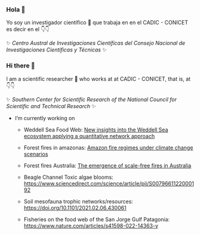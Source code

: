 ### Hola 👋

Yo soy un investigador científico 🔭 que trabaja en en el CADIC - CONICET es decir en el :point_down::point_down: 

✨ _Centro Austral de Investigaciones Científicas del Consejo Nacional de Investigaciones Científicas y Técnicas_ ✨


### Hi there 👋

I am a scientific researcher 🔭 who works at at CADIC - CONICET, that is, at :point_down::point_down:


✨ _Southern Center for Scientific Research of the National Council for Scientific and Technical Research_ ✨

-  I’m currently working on 
   
    - Weddell Sea Food Web: [New insights into the Weddell Sea ecosystem applying a quantitative network approach](https://doi.org/10.5194/os-20-141-2024)
    
    - Forest fires in amazonas:  [Amazon fire regimes under climate change scenarios](https://doi.org/10.32942/osf.io/nr23w)
    
    - Forest fires Australia: [The emergence of scale-free fires in Australia](https://doi.org/10.1016/j.isci.2023.106181)
    
    - Beagle Channel Toxic algae blooms: https://www.sciencedirect.com/science/article/pii/S0079661122000192
    
    - Soil mesofauna trophic networks/resources: https://doi.org/10.1101/2021.02.06.430061
    
    - Fisheries on the food web of the San Jorge Gulf Patagonia: https://www.nature.com/articles/s41598-022-14363-y

<!--
**lsaravia/lsaravia** is a ✨ _special_ ✨ repository because its `README.md` (this file) appears on your Git
Hub profile.

Here are some ideas to get you started:


- 🌱 I’m currently learning ...
- 👯 I’m looking to collaborate on ...
- 🤔 I’m looking for help with ...
- 💬 Ask me about ...
- 📫 How to reach me: ...
- 😄 Pronouns: ...
- ⚡ Fun fact: ...
-->
